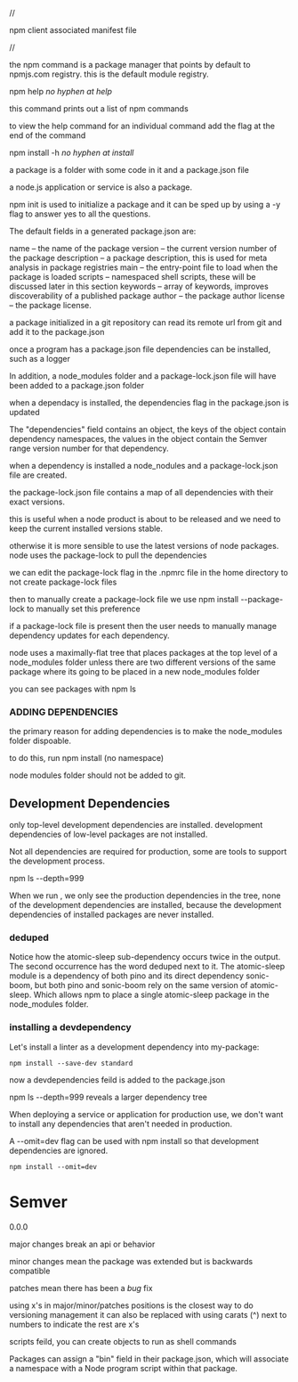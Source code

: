 //

npm client
associated manifest file

//


the npm command is a package
manager that points by default to
npmjs.com registry. this is the
default module registry.


npm help            *no hyphen at help*

this command prints out a list
of npm commands



to view the help command
for an individual command add
the flag at the end of the command

npm install -h          *no hyphen at install*


a package is a folder with some code
in it and a package.json file


a node.js application or service is also
a package.


npm init is used to initialize a package
and it can be sped up by using a -y flag
to answer yes to all the questions.


The default fields in a generated
package.json are:


name – the name of the package
version – the current version
        number of the package
description – a package description, this is 
                used for meta analysis
                in package registries
main – the entry-point file to load when
        the package is loaded
scripts – namespaced shell scripts, these
            will be discussed later
            in this section
keywords – array of keywords, improves
            discoverability
            of a published package
author – the package author
license – the package license.


a package initialized in a git
repository can read
its remote url from
git and add it to the 
package.json


once a program has a package.json
file dependencies can be
installed, such as a logger


In addition, a node_modules
folder
and a package-lock.json file
will have been added to
a package.json folder

when a dependacy is installed,
the dependencies
flag in the package.json is updated

The "dependencies" field
contains an object,
the keys of the object
contain dependency
namespaces, the values in the object contain
the Semver range version number for that dependency.


when a dependency is installed
a node_nodules and a
package-lock.json file are
created.

the package-lock.json
file contains a map of all dependencies
with their exact versions.

this is useful when a node product
is about to be released and we need
to keep the current installed versions
stable.

otherwise it is more sensible to
use the latest versions of node
packages. node uses the package-lock
to pull the dependencies

we can edit the package-lock flag in the
.npmrc file in the home directory
to not create package-lock files



then to manually create a package-lock
file we use  npm install --package-lock
to manually set this preference


if a package-lock file is present
then the user needs to manually
manage dependency updates for each
dependency.

node uses a maximally-flat tree
that places packages at the top
level of a node_modules folder
unless there are two different
versions of the same package where
its going to be placed in a
new node_modules folder

you can see packages with
npm ls


### ADDING DEPENDENCIES

the primary reason for
adding dependencies is to 
make the node_modules folder
dispoable.


to do this, run npm install
(no namespace)

node modules folder should
not be added to git.


## Development Dependencies

only top-level development dependencies
are installed. development dependencies
of low-level packages are not installed.

Not all dependencies are required for
production, some are tools to support the development process.

npm ls --depth=999

When we run , we only see the production dependencies
in the tree, none of the development dependencies are installed,
because the development dependencies of installed packages are never installed.


### deduped

Notice how the atomic-sleep sub-dependency occurs twice in the output. The second occurrence has the word deduped next to it. The atomic-sleep module is a dependency of both pino and its direct dependency sonic-boom, but both pino and sonic-boom rely on the same version of atomic-sleep. Which allows npm to place a single atomic-sleep package in the node_modules folder.

### installing a devdependency

Let's install a linter as a development dependency into my-package:

`npm install --save-dev standard`


now a devdependencies feild is added
to the package.json

npm ls --depth=999
reveals a larger dependency tree


When deploying a service or application for production use, we don't want to install any dependencies that aren't needed in production.

A --omit=dev flag can be used with npm install so that development dependencies are ignored.

~~~
npm install --omit=dev
~~~


# Semver

0.0.0

major changes break an api
or behavior

minor changes mean the package
was extended but is backwards
compatible

patches mean there has
been a *bug* fix



using x's in major/minor/patches
positions is the closest way to
do versioning management
it can also be replaced
with using carats (^) next
to numbers to indicate the rest
are x's


scripts feild, you can create
objects to run as shell commands


Packages can assign a "bin" field
in their package.json, which will
associate a namespace with a Node program
script within that package.

